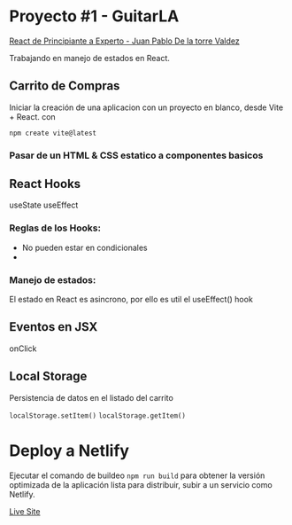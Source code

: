# Proyecto #1 - GuitarLA
[React de Principiante a Experto - Juan Pablo De la torre Valdez](https://www.udemy.com/course/react-de-principiante-a-experto-creando-mas-de-10-aplicaciones/)

Trabajando en manejo de estados en React.


## Carrito de Compras
Iniciar la creación de una aplicacion con un proyecto en blanco, desde Vite + React. con 

`npm create vite@latest`

### Pasar de un HTML & CSS estatico a componentes basicos

## React Hooks
useState
useEffect

### Reglas de los Hooks:
- No pueden estar en condicionales
- 

### Manejo de estados:
El estado en React es asincrono, por ello es util el useEffect() hook

## Eventos en JSX
onClick

## Local Storage
Persistencia de datos en el listado del carrito

`localStorage.setItem()`
`localStorage.getItem()`

# Deploy a Netlify

Ejecutar el comando de buildeo `npm run build` para obtener la versión optimizada de la aplicación lista para distribuir, subir a un servicio como Netlify.

[Live Site](https://frabjous-dieffenbachia-03843d.netlify.app/)